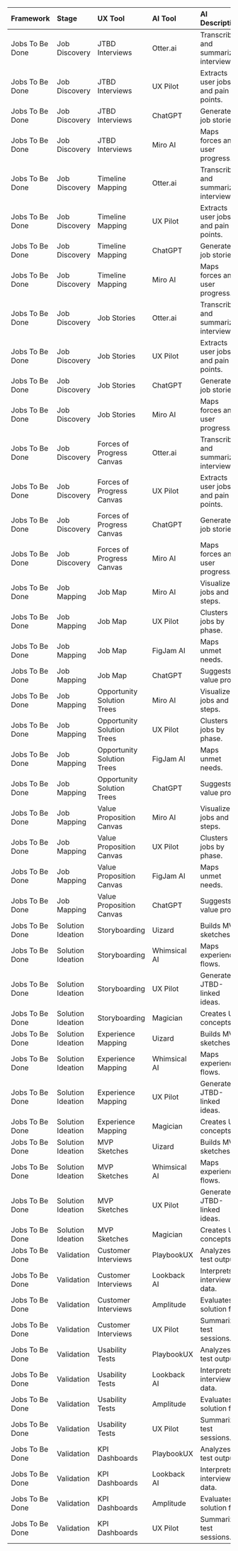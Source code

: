 | Framework       | Stage             | UX Tool                    | AI Tool      | AI Description                         |
|:----------------|:------------------|:---------------------------|:-------------|:---------------------------------------|
| Jobs To Be Done | Job Discovery     | JTBD Interviews            | Otter.ai     | Transcribes and summarizes interviews. |
| Jobs To Be Done | Job Discovery     | JTBD Interviews            | UX Pilot     | Extracts user jobs and pain points.    |
| Jobs To Be Done | Job Discovery     | JTBD Interviews            | ChatGPT      | Generates job stories.                 |
| Jobs To Be Done | Job Discovery     | JTBD Interviews            | Miro AI      | Maps forces and user progress.         |
| Jobs To Be Done | Job Discovery     | Timeline Mapping           | Otter.ai     | Transcribes and summarizes interviews. |
| Jobs To Be Done | Job Discovery     | Timeline Mapping           | UX Pilot     | Extracts user jobs and pain points.    |
| Jobs To Be Done | Job Discovery     | Timeline Mapping           | ChatGPT      | Generates job stories.                 |
| Jobs To Be Done | Job Discovery     | Timeline Mapping           | Miro AI      | Maps forces and user progress.         |
| Jobs To Be Done | Job Discovery     | Job Stories                | Otter.ai     | Transcribes and summarizes interviews. |
| Jobs To Be Done | Job Discovery     | Job Stories                | UX Pilot     | Extracts user jobs and pain points.    |
| Jobs To Be Done | Job Discovery     | Job Stories                | ChatGPT      | Generates job stories.                 |
| Jobs To Be Done | Job Discovery     | Job Stories                | Miro AI      | Maps forces and user progress.         |
| Jobs To Be Done | Job Discovery     | Forces of Progress Canvas  | Otter.ai     | Transcribes and summarizes interviews. |
| Jobs To Be Done | Job Discovery     | Forces of Progress Canvas  | UX Pilot     | Extracts user jobs and pain points.    |
| Jobs To Be Done | Job Discovery     | Forces of Progress Canvas  | ChatGPT      | Generates job stories.                 |
| Jobs To Be Done | Job Discovery     | Forces of Progress Canvas  | Miro AI      | Maps forces and user progress.         |
| Jobs To Be Done | Job Mapping       | Job Map                    | Miro AI      | Visualizes jobs and steps.             |
| Jobs To Be Done | Job Mapping       | Job Map                    | UX Pilot     | Clusters jobs by phase.                |
| Jobs To Be Done | Job Mapping       | Job Map                    | FigJam AI    | Maps unmet needs.                      |
| Jobs To Be Done | Job Mapping       | Job Map                    | ChatGPT      | Suggests value props.                  |
| Jobs To Be Done | Job Mapping       | Opportunity Solution Trees | Miro AI      | Visualizes jobs and steps.             |
| Jobs To Be Done | Job Mapping       | Opportunity Solution Trees | UX Pilot     | Clusters jobs by phase.                |
| Jobs To Be Done | Job Mapping       | Opportunity Solution Trees | FigJam AI    | Maps unmet needs.                      |
| Jobs To Be Done | Job Mapping       | Opportunity Solution Trees | ChatGPT      | Suggests value props.                  |
| Jobs To Be Done | Job Mapping       | Value Proposition Canvas   | Miro AI      | Visualizes jobs and steps.             |
| Jobs To Be Done | Job Mapping       | Value Proposition Canvas   | UX Pilot     | Clusters jobs by phase.                |
| Jobs To Be Done | Job Mapping       | Value Proposition Canvas   | FigJam AI    | Maps unmet needs.                      |
| Jobs To Be Done | Job Mapping       | Value Proposition Canvas   | ChatGPT      | Suggests value props.                  |
| Jobs To Be Done | Solution Ideation | Storyboarding              | Uizard       | Builds MVP sketches.                   |
| Jobs To Be Done | Solution Ideation | Storyboarding              | Whimsical AI | Maps experience flows.                 |
| Jobs To Be Done | Solution Ideation | Storyboarding              | UX Pilot     | Generates JTBD-linked ideas.           |
| Jobs To Be Done | Solution Ideation | Storyboarding              | Magician     | Creates UI concepts.                   |
| Jobs To Be Done | Solution Ideation | Experience Mapping         | Uizard       | Builds MVP sketches.                   |
| Jobs To Be Done | Solution Ideation | Experience Mapping         | Whimsical AI | Maps experience flows.                 |
| Jobs To Be Done | Solution Ideation | Experience Mapping         | UX Pilot     | Generates JTBD-linked ideas.           |
| Jobs To Be Done | Solution Ideation | Experience Mapping         | Magician     | Creates UI concepts.                   |
| Jobs To Be Done | Solution Ideation | MVP Sketches               | Uizard       | Builds MVP sketches.                   |
| Jobs To Be Done | Solution Ideation | MVP Sketches               | Whimsical AI | Maps experience flows.                 |
| Jobs To Be Done | Solution Ideation | MVP Sketches               | UX Pilot     | Generates JTBD-linked ideas.           |
| Jobs To Be Done | Solution Ideation | MVP Sketches               | Magician     | Creates UI concepts.                   |
| Jobs To Be Done | Validation        | Customer Interviews        | PlaybookUX   | Analyzes test output.                  |
| Jobs To Be Done | Validation        | Customer Interviews        | Lookback AI  | Interprets interview data.             |
| Jobs To Be Done | Validation        | Customer Interviews        | Amplitude    | Evaluates solution fit.                |
| Jobs To Be Done | Validation        | Customer Interviews        | UX Pilot     | Summarizes test sessions.              |
| Jobs To Be Done | Validation        | Usability Tests            | PlaybookUX   | Analyzes test output.                  |
| Jobs To Be Done | Validation        | Usability Tests            | Lookback AI  | Interprets interview data.             |
| Jobs To Be Done | Validation        | Usability Tests            | Amplitude    | Evaluates solution fit.                |
| Jobs To Be Done | Validation        | Usability Tests            | UX Pilot     | Summarizes test sessions.              |
| Jobs To Be Done | Validation        | KPI Dashboards             | PlaybookUX   | Analyzes test output.                  |
| Jobs To Be Done | Validation        | KPI Dashboards             | Lookback AI  | Interprets interview data.             |
| Jobs To Be Done | Validation        | KPI Dashboards             | Amplitude    | Evaluates solution fit.                |
| Jobs To Be Done | Validation        | KPI Dashboards             | UX Pilot     | Summarizes test sessions.              |